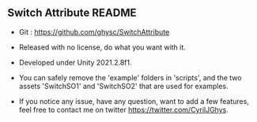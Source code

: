 
**Switch Attribute README**
---

- Git : https://github.com/ghysc/SwitchAttribute

- Released with no license, do what you want with it.
 
- Developed under Unity 2021.2.8f1.

- You can safely remove the 'example' folders in 'scripts', and the two assets 'SwitchSO1' and 'SwitchSO2' that are used for examples.

- If you notice any issue, have any question, want to add a few features, feel free to contact me on twitter https://twitter.com/CyrilJGhys.
